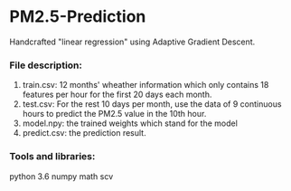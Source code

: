# PM2.5-Prediction
Handcrafted "linear regression" using Adaptive Gradient Descent.

### File description:
 1. train.csv: 12 months' wheather information which only contains 18 features per hour for the first 20 days each month. 
 2. test.csv: For the rest 10 days per month, use the data of 9 continuous hours to predict the PM2.5 value in the 10th hour.
 3. model.npy: the trained weights which stand for the model
 4. predict.csv: the prediction result.
 
 ### Tools and libraries:
 python 3.6
 numpy
 math
 scv
 
